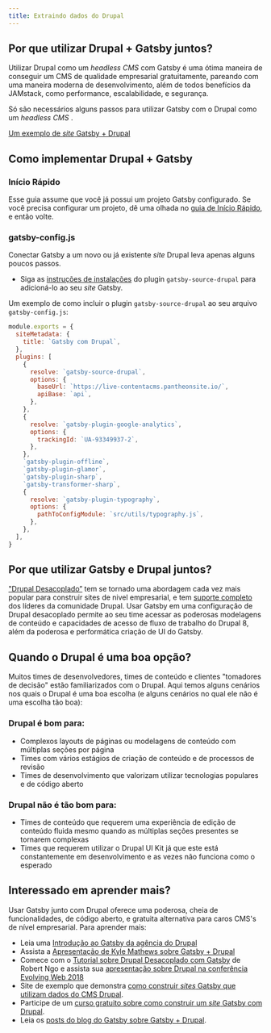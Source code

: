 ```yaml
---
title: Extraindo dados do Drupal
---
```


## Por que utilizar Drupal + Gatsby juntos?

Utilizar Drupal como um _headless CMS_ com Gatsby é uma ótima maneira de conseguir um CMS de qualidade empresarial gratuitamente, pareando com uma maneira moderna de desenvolvimento, além de todos benefícios da JAMstack, como performance, escalabilidade, e segurança.

Só são necessários alguns passos para utilizar Gatsby com o Drupal como um _headless CMS_ .

[Um exemplo de _site_ Gatsby + Drupal](https://github.com/gatsbyjs/gatsby/tree/master/examples/using-drupal)

## Como implementar Drupal + Gatsby

### Início Rápido

Esse guia assume que você já possui um projeto Gatsby configurado. Se você precisa configurar um projeto, dê uma olhada no [guia de Início Rápido](/docs/quick-start/), e então volte.

### gatsby-config.js

Conectar Gatsby a um novo ou já existente _site_ Drupal leva apenas alguns poucos passos.

- Siga as [instruções de instalações](/packages/gatsby-source-drupal/?=drupal) do plugin `gatsby-source-drupal` para adicioná-lo ao seu _site_ Gatsby.

Um exemplo de como incluir o plugin `gatsby-source-drupal` ao seu arquivo `gatsby-config.js`:

```javascript:title=gatsby-config.js
module.exports = {
  siteMetadata: {
    title: `Gatsby com Drupal`,
  },
  plugins: [
    {
      resolve: `gatsby-source-drupal`,
      options: {
        baseUrl: `https://live-contentacms.pantheonsite.io/`,
        apiBase: `api`,
      },
    },
    {
      resolve: `gatsby-plugin-google-analytics`,
      options: {
        trackingId: `UA-93349937-2`,
      },
    },
    `gatsby-plugin-offline`,
    `gatsby-plugin-glamor`,
    `gatsby-plugin-sharp`,
    `gatsby-transformer-sharp`,
    {
      resolve: `gatsby-plugin-typography`,
      options: {
        pathToConfigModule: `src/utils/typography.js`,
      },
    },
  ],
}
```

## Por que utilizar Gatsby e Drupal juntos?

["Drupal Desacoplado”](https://www.acquia.com/drupal/decoupled-drupal) tem se tornado uma abordagem cada vez mais popular para construir sites de nivel empresarial, e tem [suporte completo](https://dri.es/how-to-decouple-drupal-in-2018) dos líderes da comunidade Drupal. Usar Gatsby em uma configuração de Drupal desacoplado permite ao seu time acessar as poderosas modelagens de conteúdo e capacidades de acesso de fluxo de trabalho do Drupal 8, além da poderosa e performática criação de UI do Gatsby.

## Quando o Drupal é uma boa opção?

Muitos times de desenvolvedores, times de conteúdo e clientes "tomadores de decisão" estão familiarizados com o Drupal. Aqui temos alguns cenários nos quais o Drupal é uma boa escolha (e alguns cenários no qual ele não é uma escolha tão boa):

### Drupal é bom para:

- Complexos layouts de páginas ou modelagens de conteúdo com múltiplas seções por página
- Times com vários estágios de criação de conteúdo e de processos de revisão
- Times de desenvolvimento que valorizam utilizar tecnologias populares e de código aberto

### Drupal não é tão bom para:

- Times de conteúdo que requerem uma experiência de edição de conteúdo fluida mesmo quando as múltiplas seções presentes se tornarem complexas
- Times que requerem utilizar o Drupal UI Kit já que este está constantemente em desenvolvimento e as vezes não funciona como o esperado

## Interessado em aprender mais?

Usar Gatsby junto com Drupal oferece uma poderosa, cheia de funcionalidades, de código aberto, e gratuita alternativa para caros CMS's de nível empresarial. Para aprender mais:

- Leia uma [Introdução ao Gatsby da agência do Drupal](https://www.mediacurrent.com/what-is-gatsby.js/)
- Assista a [Apresentação de Kyle Mathews sobre Gatsby + Drupal](https://2017.badcamp.net/session/coding-development/beginner/headless-drupal-building-blazing-fast-websites-reactgatsbyjs)
- Comece com o [Tutorial sobre Drupal Desacoplado com Gatsby](https://evolvingweb.ca/blog/decoupling-drupal-gatsby) de Robert Ngo e assista sua [apresentação sobre Drupal na conferência Evolving Web 2018](https://www.youtube.com/watch?v=s5kUJRGDz6I)
- Site de exemplo que demonstra [como construir _sites_ Gatsby que utilizam dados do CMS Drupal](https://github.com/gatsbyjs/gatsby/tree/master/examples/using-drupal).
- Participe de um [curso gratuito sobre como construir um _site_ Gatsby com Drupal](https://gatsbyguides.com/).
- Leia os [posts do blog do Gatsby sobre Gatsby + Drupal](/blog/tags/drupal/).
